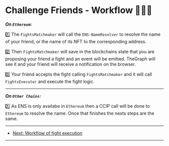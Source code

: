 # Challenge Friends - Workflow 🌊🦭🌊

**_On `Ethereum`:_**

1️⃣ The `FightsMatchmaker` will call the `ENS-NameResolver` to resolve the name of your friend, or the name of its NFT to the corresponding address.

2️⃣ Then `FightsMatchmaker` will save in the blockchains state that you are proposing your friend a fight and an event will be emitted. TheGraph will see it and your friend will receive a notification on the browser.

3️⃣ Your friend accepts the fight calling `FightsMatchmaker` and it will call `FightsExecutor` and execute the fight logic.

---

**_On `Other Chains`:_**

1️⃣ As ENS is only availabe in `Ethereum` then a CCIP call will be done to `Ethereum` to resolve the name. Once that finishes the nexts steps are the same.

---

- [Next: Workflow of fight execution](./fightExeution.md)

---
